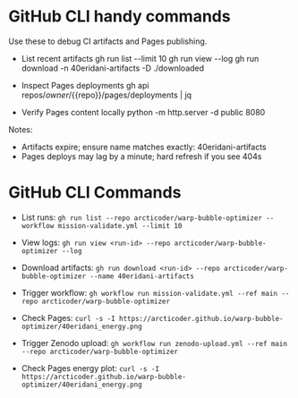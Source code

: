 # GitHub CLI handy commands

Use these to debug CI artifacts and Pages publishing.

- List recent artifacts
  gh run list --limit 10
  gh run view <run-id> --log
  gh run download <run-id> -n 40eridani-artifacts -D ./downloaded

- Inspect Pages deployments
  gh api repos/${{owner}}/${{repo}}/pages/deployments | jq

- Verify Pages content locally
  python -m http.server -d public 8080

Notes:
- Artifacts expire; ensure name matches exactly: 40eridani-artifacts
- Pages deploys may lag by a minute; hard refresh if you see 404s

# GitHub CLI Commands
- List runs: `gh run list --repo arcticoder/warp-bubble-optimizer --workflow mission-validate.yml --limit 10`
- View logs: `gh run view <run-id> --repo arcticoder/warp-bubble-optimizer --log`
- Download artifacts: `gh run download <run-id> --repo arcticoder/warp-bubble-optimizer --name 40eridani-artifacts`
- Trigger workflow: `gh workflow run mission-validate.yml --ref main --repo arcticoder/warp-bubble-optimizer`
- Check Pages: `curl -s -I https://arcticoder.github.io/warp-bubble-optimizer/40eridani_energy.png`

- Trigger Zenodo upload: `gh workflow run zenodo-upload.yml --ref main --repo arcticoder/warp-bubble-optimizer`
- Check Pages energy plot: `curl -s -I https://arcticoder.github.io/warp-bubble-optimizer/40eridani_energy.png`
